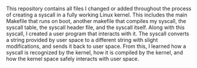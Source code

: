 This repository contains all files I changed or added throughout the process of creating a syscall in a fully working Linux kernel. This includes the main Makefile that runs on boot, another makefile that compiles my syscall, the syscall table, the syscall header file, and the syscall itself. Along with this syscall, I created a user program that interacts with it. The syscall converts a string provided by user space to a different string with slight modifications, and sends it back to user space. From this, I learned how a syscall is recognized by the kernel, how it is compiled by the kernel, and how the kernel space safely interacts with user space.
